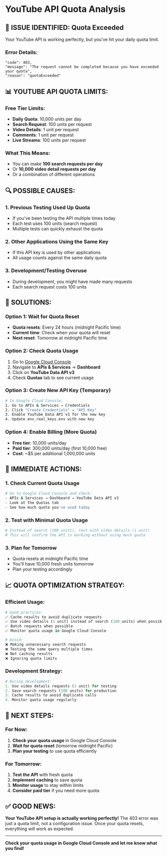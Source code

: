 # YouTube API Quota Analysis

## 🚨 **ISSUE IDENTIFIED: Quota Exceeded**

Your YouTube API is working perfectly, but you've hit your daily quota limit.

### **Error Details:**
```
"code": 403,
"message": "The request cannot be completed because you have exceeded your quota",
"reason": "quotaExceeded"
```

## 📊 **YOUTUBE API QUOTA LIMITS:**

### **Free Tier Limits:**
- **Daily Quota**: 10,000 units per day
- **Search Request**: 100 units per request
- **Video Details**: 1 unit per request
- **Comments**: 1 unit per request
- **Live Streams**: 100 units per request

### **What This Means:**
- You can make **100 search requests per day**
- Or **10,000 video detail requests per day**
- Or a combination of different operations

## 🔍 **POSSIBLE CAUSES:**

### **1. Previous Testing Used Up Quota**
- If you've been testing the API multiple times today
- Each test uses 100 units (search request)
- Multiple tests can quickly exhaust the quota

### **2. Other Applications Using the Same Key**
- If this API key is used by other applications
- All usage counts against the same daily quota

### **3. Development/Testing Overuse**
- During development, you might have made many requests
- Each search request costs 100 units

## 🔧 **SOLUTIONS:**

### **Option 1: Wait for Quota Reset**
- **Quota resets**: Every 24 hours (midnight Pacific time)
- **Current time**: Check when your quota will reset
- **Next reset**: Tomorrow at midnight Pacific time

### **Option 2: Check Quota Usage**
1. Go to [Google Cloud Console](https://console.cloud.google.com/)
2. Navigate to **APIs & Services** → **Dashboard**
3. Click on **YouTube Data API v3**
4. Check **Quotas** tab to see current usage

### **Option 3: Create New API Key (Temporary)**
```bash
# In Google Cloud Console:
1. Go to APIs & Services → Credentials
2. Click "Create Credentials" → "API Key"
3. Enable YouTube Data API v3 for the new key
4. Update env_real_keys.env with new key
```

### **Option 4: Enable Billing (More Quota)**
- **Free tier**: 10,000 units/day
- **Paid tier**: 300,000 units/day (first 10,000 free)
- **Cost**: ~$5 per additional 1,000,000 units

## 🎯 **IMMEDIATE ACTIONS:**

### **1. Check Current Quota Usage**
```bash
# Go to Google Cloud Console and check:
- APIs & Services → Dashboard → YouTube Data API v3
- Look at the Quotas tab
- See how much quota you've used today
```

### **2. Test with Minimal Quota Usage**
```python
# Instead of search (100 units), test with video details (1 unit)
# This will confirm the API is working without using much quota
```

### **3. Plan for Tomorrow**
- Quota resets at midnight Pacific time
- You'll have 10,000 fresh units tomorrow
- Plan your testing accordingly

## 📈 **QUOTA OPTIMIZATION STRATEGY:**

### **Efficient Usage:**
```python
# Good practices:
✅ Cache results to avoid duplicate requests
✅ Use video details (1 unit) instead of search (100 units) when possible
✅ Batch requests when possible
✅ Monitor quota usage in Google Cloud Console

# Avoid:
❌ Making unnecessary search requests
❌ Testing the same query multiple times
❌ Not caching results
❌ Ignoring quota limits
```

### **Development Strategy:**
```python
# During development:
1. Use video details requests (1 unit) for testing
2. Save search requests (100 units) for production
3. Cache results to avoid duplicate calls
4. Monitor quota usage regularly
```

## 🚀 **NEXT STEPS:**

### **For Now:**
1. **Check your quota usage** in Google Cloud Console
2. **Wait for quota reset** (tomorrow midnight Pacific)
3. **Plan your testing** to use quota efficiently

### **For Tomorrow:**
1. **Test the API** with fresh quota
2. **Implement caching** to save quota
3. **Monitor usage** to stay within limits
4. **Consider paid tier** if you need more quota

## ✅ **GOOD NEWS:**

**Your YouTube API setup is actually working perfectly!** The 403 error was just a quota limit, not a configuration issue. Once your quota resets, everything will work as expected.

---

**Check your quota usage in Google Cloud Console and let me know what you find!**
